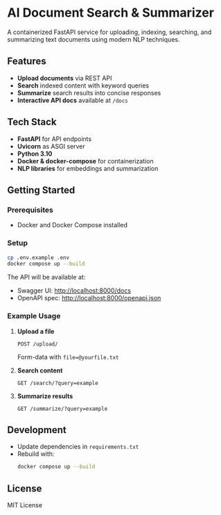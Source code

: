 # AI Document Search & Summarizer

A containerized FastAPI service for uploading, indexing, searching, and summarizing text documents using modern NLP techniques.  

## Features
- **Upload documents** via REST API  
- **Search** indexed content with keyword queries  
- **Summarize** search results into concise responses  
- **Interactive API docs** available at `/docs`  

## Tech Stack
- **FastAPI** for API endpoints  
- **Uvicorn** as ASGI server  
- **Python 3.10**  
- **Docker & docker-compose** for containerization  
- **NLP libraries** for embeddings and summarization  

## Getting Started

### Prerequisites
- Docker and Docker Compose installed

### Setup
```bash
cp .env.example .env
docker compose up --build
```

The API will be available at:
- Swagger UI: [http://localhost:8000/docs](http://localhost:8000/docs)  
- OpenAPI spec: [http://localhost:8000/openapi.json](http://localhost:8000/openapi.json)  

### Example Usage
1. **Upload a file**  
   ```
   POST /upload/
   ```
   Form-data with `file=@yourfile.txt`

2. **Search content**  
   ```
   GET /search/?query=example
   ```

3. **Summarize results**  
   ```
   GET /summarize/?query=example
   ```

## Development
- Update dependencies in `requirements.txt`
- Rebuild with:
  ```bash
  docker compose up --build
  ```

## License
MIT License  
